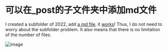 # 可以在_post的子文件夹中添加md文件

I created a subfolder of 2022, add [a md file](https://github.com/socrateslab/wiki/commits/gh-pages//_posts/2022/2022-07-10-subfolder.md), it [works](https://computational-communication.com/wiki/blog/posts/2022/07/10/subfolder.html)! Thus, I do not need to worry about the subfolder problem. It also means that there is no limitation of the number of files. 

![image](https://user-images.githubusercontent.com/543384/178144276-181f5c2e-acc1-4cb7-a10e-611c882588d0.png)

